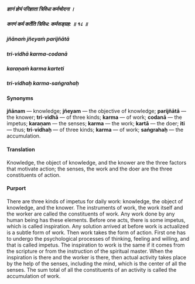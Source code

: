 ##### ज्ञानं ज्ञेयं परिज्ञाता त्रिविधा कर्मचोदना ।
##### करणं कर्म कर्तेति त्रिविध: कर्मसङ्ग्रह: ॥ १८ ॥

##### jñānaṁ jñeyaṁ parijñātā
##### tri-vidhā karma-codanā
##### karaṇaṁ karma karteti
##### tri-vidhaḥ karma-saṅgrahaḥ

#### Synonyms

**jñānam** — knowledge; **jñeyam** — the objective of knowledge; **parijñātā** — the knower; **tri**-**vidhā** — of three kinds; **karma** — of work; **codanā** — the impetus; **karaṇam** — the senses; **karma** — the work; **kartā** — the doer; **iti** — thus; **tri**-**vidhaḥ** — of three kinds; **karma** — of work; **saṅgrahaḥ** — the accumulation.

#### Translation

Knowledge, the object of knowledge, and the knower are the three factors that motivate action; the senses, the work and the doer are the three constituents of action.

#### Purport

There are three kinds of impetus for daily work: knowledge, the object of knowledge, and the knower. The instruments of work, the work itself and the worker are called the constituents of work. Any work done by any human being has these elements. Before one acts, there is some impetus, which is called inspiration. Any solution arrived at before work is actualized is a subtle form of work. Then work takes the form of action. First one has to undergo the psychological processes of thinking, feeling and willing, and that is called impetus. The inspiration to work is the same if it comes from the scripture or from the instruction of the spiritual master. When the inspiration is there and the worker is there, then actual activity takes place by the help of the senses, including the mind, which is the center of all the senses. The sum total of all the constituents of an activity is called the accumulation of work.